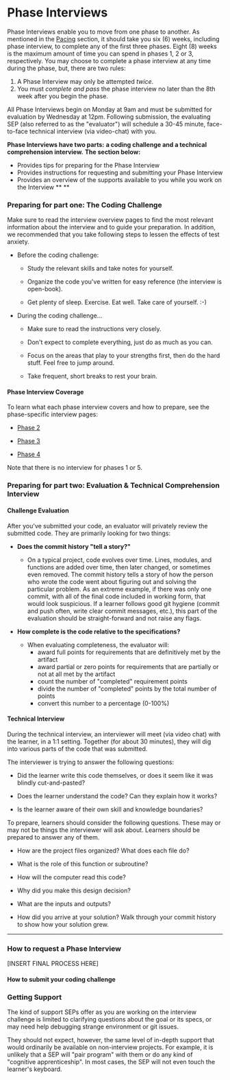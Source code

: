 # Phase Interviews

Phase Interviews enable you to move from one phase to another. As mentioned in the [Pacing](/Phases/pacing.md) section, it should take you six \(6\) weeks, including phase interview, to complete any of the first three phases. Eight \(8\) weeks is the maximum amount of time you can spend in phases 1, 2 or 3, respectively. You may choose to complete a phase interview at any time during the phase, but, there are two rules:

1. A Phase Interview may only be attempted _twice_.
2. You must _complete and pass_ the phase interview no later than the 8th week after you begin the phase.

All Phase Interviews begin on Monday at 9am and must be submitted for evaluation by Wednesday at 12pm. Following submission, the evaluating SEP \(also referred to as the "evaluator"\) will schedule a 30-45 minute, face-to-face technical interview \(via video-chat\) with you.

**Phase Interviews have two parts:** **a coding challenge and a technical comprehension interview.** **The section below:**

* Provides tips for preparing for the Phase Interview
* Provides instructions for requesting and submitting your Phase Interview
* Provides an overview of the supports available to you while you work on the Interview ** **

### Preparing for part one: The Coding Challenge

Make sure to read the interview overview pages to find the most relevant information about the interview and to guide your preparation. In addition, we recommended that you take following steps to lessen the effects of test anxiety.

* Before the coding challenge:

  * Study the relevant skills and take notes for yourself.

  * Organize the code you've written for easy reference \(the interview is open-book\).

  * Get plenty of sleep. Exercise. Eat well. Take care of yourself. :-\)

* During the coding challenge...

  * Make sure to read the instructions very closely.

  * Don't expect to complete everything, just do as much as you can.

  * Focus on the areas that play to your strengths first, then do the hard stuff. Feel free to jump around.

  * Take frequent, short breaks to rest your brain.

#### Phase Interview Coverage

To learn what each phase interview covers and how to prepare, see the phase-specific interview pages:

* [Phase 2](./Phase_2.md)

* [Phase 3](./Phase_3.md)

* [Phase 4](./Phase_4.md)

Note that there is no interview for phases 1 or 5.

### Preparing for part two: Evaluation & Technical Comprehension Interview

#### Challenge Evaluation

After you've submitted your code, an evaluator will privately review the submitted code. They are primarily looking for two things:

* **Does the commit history "tell a story?"**
  * On a typical project, code evolves over time. Lines, modules, and functions are added over time, then later changed, or sometimes even removed. The commit history tells a story of how the person who wrote the code went about figuring out and solving the particular problem. As an extreme example, if there was only one commit, with all of the final code included in working form, that would look suspicious. If a learner follows good git hygiene \(commit and push often, write clear commit messages, etc.\), this part of the evaluation should be straight-forward and not raise any flags.

* **How complete is the code relative to the specifications?**
  * When evaluating completeness, the evaluator will:
    * award full points for requirements that are definitively met by the artifact 
    * award partial or zero points for requirements that are partially or not at all met by the artifact 
    * count the number of "completed" requirement points 
    * divide the number of "completed" points by the total number of points 
    * convert this number to a percentage \(0-100%\)

#### Technical Interview

During the technical interview, an interviewer will meet \(via video chat\) with the learner, in a 1:1 setting. Together \(for about 30 minutes\), they will dig into various parts of the code that was submitted.

The interviewer is trying to answer the following questions:

* Did the learner write this code themselves, or does it seem like it was blindly cut-and-pasted?

* Does the learner understand the code? Can they explain how it works?

* Is the learner aware of their own skill and knowledge boundaries?

To prepare, learners should consider the following questions. These may or may not be things the interviewer will ask about. Learners should be prepared to answer any of them.

* How are the project files organized? What does each file do?

* What is the role of this function or subroutine?

* How will the computer read this code?

* Why did you make this design decision?

* What are the inputs and outputs?

* How did you arrive at your solution? Walk through your commit history to show how your solution grew.



---

### How to request a Phase Interview

\[INSERT FINAL PROCESS HERE\]

#### How to submit your coding challenge

### Getting Support

The kind of support SEPs offer as you are working on the interview challenge is limited to clarifying questions about the goal or its specs, or may need help debugging strange environment or git issues.

They should not expect, however, the same level of in-depth support that would ordinarily be available on non-interview projects. For example, it is unlikely that a SEP will "pair program" with them or do any kind of "cognitive apprenticeship". In most cases, the SEP will not even touch the learner's keyboard.

### 



